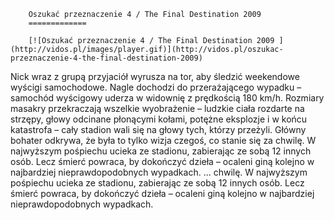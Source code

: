 
        Oszukać przeznaczenie 4 / The Final Destination 2009 
        =============
        
        [![Oszukać przeznaczenie 4 / The Final Destination 2009 ](http://vidos.pl/images/player.gif)](http://vidos.pl/oszukac-przeznaczenie-4-the-final-destination-2009)
        
        
 Nick wraz z grupą przyjaciół wyrusza na tor, aby śledzić weekendowe wyścigi samochodowe. Nagle dochodzi do przerażającego wypadku – samochód wyścigowy uderza w widownię z prędkością 180 km/h. Rozmiary masakry przekraczają wszelkie wyobrażenie – ludzkie ciała rozdarte na strzępy, głowy odcinane płonącymi kołami, potężne eksplozje i w końcu katastrofa – cały stadion wali się na głowy tych, którzy przeżyli. Główny bohater odkrywa, że była to tylko wizja czegoś, co stanie się za chwilę. W najwyższym pośpiechu ucieka ze stadionu, zabierając ze sobą 12 innych osób. Lecz śmierć powraca, by dokończyć dzieła – ocaleni giną kolejno w najbardziej nieprawdopodobnych wypadkach.  ... chwilę. W najwyższym pośpiechu ucieka ze stadionu, zabierając ze sobą 12 innych osób. Lecz śmierć powraca, by dokończyć dzieła – ocaleni giną kolejno w najbardziej nieprawdopodobnych wypadkach.
    
